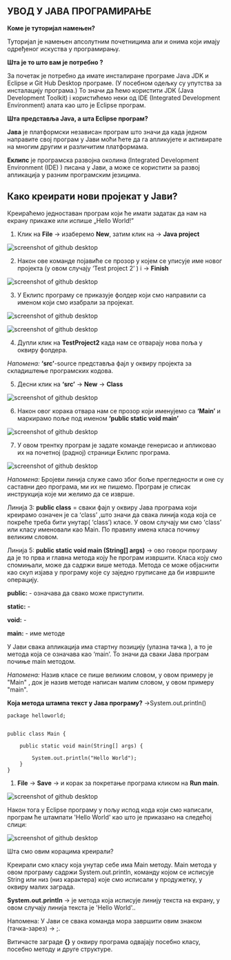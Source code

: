 ﻿## УВОД У ЈАВА ПРОГРАМИРАЊЕ


**Коме је туторијал намењен?**

Туторијал је намењен апсолутним почетницима али и онима који имају одређеног искуства у програмирању.

**Шта је то што вам је потребно ?**

За почетак је потребно  да имате инсталиране програме Јava JDK  и Eclipse и Git Hub Desktop програме. (У посебном одељку су упутства за инсталацију програма.) То значи да ћемо користити JDK (Java Development Toolkit) i користићемо неки од IDE (Integrated Development Environment) алата као што је Eclipse програм.

**Шта представља Java, а шта Eclipse програм?**

**Jава** је платформски независан програм што значи да када једном направите свој програм у Јави моћи ћете да га апликујете и активирате на многим другим и различитим платформама. 

**Еклипс** је програмска развојна околина (Integrated Development Environment (IDE) ) писана у Jaви, а може се користити за развој апликација у разним програмским језицима.


## Како креирати нови пројекат у Јави?  


Креираћемо једноставан програм који ће имати задатак да нам на екрану прикаже или испише „Hello World!”

1. Клик на **File** -> изаберемо **New**, затим клик на -> **Java project**



![screenshot of github desktop](/slike/eklips3.png)



2. Након ове команде појавиће се прозор у којем се уписује име новог пројекта (у овом случају  ‘Test project 2’ ) i -> **Finish**



![screenshot of github desktop](/slike/eklips4.png)



3. У Еклипс програму се приказује фолдер који смо направили са именом који смо изабрали за пројекат.
     


![screenshot of github desktop](/slike/eklips10.png) 
 


![screenshot of github desktop](/slike/3a.png)



4. Дупли клик на **TestProject2**  када нам се отварају нова поља у оквиру фолдера.

*Напомена:* **‘src’**-source представља фајл у оквиру пројекта за складиштење програмских  кодова. 

5. Десни клик на **‘src’** -> **New** -> **Class** 
 


![screenshot of github desktop](/slike/eklips5.png)



6. Након овог корака отвара нам се прозор који именујемо са **‘Main’** и маркирамо поље под именом **‘public static void main’**



![screenshot of github desktop](/slike/eklips11.png)



7. У овом трентку програм је задате команде генерисао и апликовао их на почетној (радној) страници Еклипс програма.
 


![screenshot of github desktop](/slike/eklips01.JPG)



*Напомена:* Бројеви линија служе само због боље прегледности и оне су саставни део програма, ми их не пишемо. Програм је списак инструкција које ми желимо да се изврше.

Линија 3: **public class** = сваки фајл у оквиру Јава програма који креирамо означен је са ‘class’ ,што значи да свака линија кода која се покреће треба бити унутар( ‘class’) класе. У овом случају ми смо ‘class’ или класу именовали као Main. По правилу имена класа почињу великим словом.
 
Линија 5: **public static void main (String[] args)** -> ово говори програму да је то прва и главна метода коју ће програм извршити. Класа коју смо спомињали, може да садржи више метода. Метода се може објаснити као скуп изјава у програму које су заједно груписане да би извршиле операцију.


**public:** -  означава да свако може приступити.
	
**static:** -  
	
**void:** -  
	
**main:** -  име методе


У Јави свака апликација има стартну позицију (улазна тачка ), а то је метода која се означава као ‘main’. То значи да сваки Јава програм почиње  main методом.

*Напомена:* Назив класе се пише великим словом, у овом примеру је "Main" , док је назив методе написан малим словом, у овом примеру "main".


**Која метода штампа текст у Јава програму?** →System.out.println()


```
package helloworld;


public class Main {

	public static void main(String[] args) {
		
		System.out.println("Hello World");
	}
}
```


1. **File** → **Save** → и корак за покретање програма кликом на **Run main**. 



![screenshot of github desktop](/slike/eklipse9.png) 
 


Након тога у Eclipse програму у пољу испод кода који смо написали, програм ће штампати 'Hello World' као што је приказано на следећој слици:



![screenshot of github desktop](/slike1/24.JPG)



Шта смо овим корацима креирали?

Креирали смо класу која унутар себе има Main методу. Main метода у овом програму садржи System.out.println, команду којом се исписује String или низ (низ карактера) које смо исписали у продужетку, у оквиру малих заграда.

**System.out.println** → је метода која исписује линију текста на екрану, у овом случају линија текста је 'Hello World'..

Напомена: У Јави се свака команда мора завршити овим знаком (тачка-зарез) -> ;.
 
Витичасте заграде **{}** у оквиру програма одвајају посебно класу, посебно методу и друге структуре.
